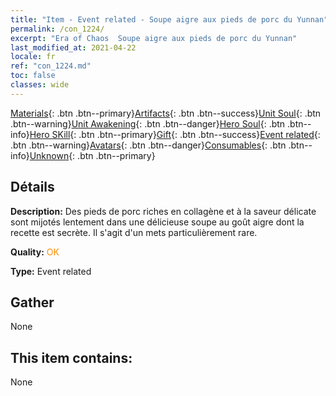 ```yaml
---
title: "Item - Event related - Soupe aigre aux pieds de porc du Yunnan"
permalink: /con_1224/
excerpt: "Era of Chaos  Soupe aigre aux pieds de porc du Yunnan"
last_modified_at: 2021-04-22
locale: fr
ref: "con_1224.md"
toc: false
classes: wide
---
```

 [Materials](/ItemsFR/){: .btn .btn--primary}[Artifacts](/ItemsFR/Artifacts/){: .btn .btn--success}[Unit Soul](/ItemsFR/UnitSoul/){: .btn .btn--warning}[Unit Awakening](/ItemsFR/UnitAwakening/){: .btn .btn--danger}[Hero Soul](/ItemsFR/HeroSoul/){: .btn .btn--info}[Hero SKill](/ItemsFR/HeroSkill/){: .btn .btn--primary}[Gift](/ItemsFR/Gift/){: .btn .btn--success}[Event related](/ItemsFR/Events/){: .btn .btn--warning}[Avatars](/ItemsFR/Avatars/){: .btn .btn--danger}[Consumables](/ItemsFR/Consumables/){: .btn .btn--info}[Unknown](/ItemsFR/Unknown/){: .btn .btn--primary}

## Détails
 **Description:** Des pieds de porc riches en collagène et à la saveur délicate sont mijotés lentement dans une délicieuse soupe au goût aigre dont la recette est secrète. Il s'agit d'un mets particulièrement rare.

 **Quality:** <span style="color: #FF8C00">OK</span>

 **Type:** Event related

## Gather

  None

## This item contains:

  None

